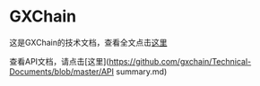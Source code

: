 # GXChain

这是GXChain的技术文档，查看全文点击[这里](/introduction.md)

查看API文档，请点击[这里](https://github.com/gxchain/Technical-Documents/blob/master/API summary.md)


